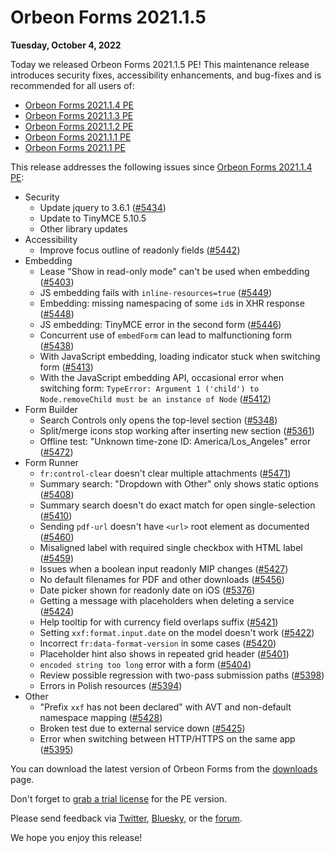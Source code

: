 # Orbeon Forms 2021.1.5

__Tuesday, October 4, 2022__

Today we released Orbeon Forms 2021.1.5 PE! This maintenance release introduces security fixes, accessibility enhancements, and bug-fixes and is recommended for all users of:

- [Orbeon Forms 2021.1.4 PE](orbeon-forms-2021.1.4.md)
- [Orbeon Forms 2021.1.3 PE](orbeon-forms-2021.1.3.md)
- [Orbeon Forms 2021.1.2 PE](orbeon-forms-2021.1.2.md)
- [Orbeon Forms 2021.1.1 PE](orbeon-forms-2021.1.1.md)
- [Orbeon Forms 2021.1 PE](orbeon-forms-2021.1.md)

This release addresses the following issues since [Orbeon Forms 2021.1.4 PE](orbeon-forms-2021.1.4.md):

- Security
    - Update jquery to 3.6.1 ([\#5434](https://github.com/orbeon/orbeon-forms/issues/5434))
    - Update to TinyMCE 5.10.5
    - Other library updates
- Accessibility
    - Improve focus outline of readonly fields ([\#5442](https://github.com/orbeon/orbeon-forms/issues/5442))
- Embedding
    - Lease "Show in read-only mode" can't be used when embedding ([\#5403](https://github.com/orbeon/orbeon-forms/issues/5403))
    - JS embedding fails with `inline-resources=true` ([\#5449](https://github.com/orbeon/orbeon-forms/issues/5449))
    - Embedding: missing namespacing of some `id`s in XHR response ([\#5448](https://github.com/orbeon/orbeon-forms/issues/5448))
    - JS embedding: TinyMCE error in the second form ([\#5446](https://github.com/orbeon/orbeon-forms/issues/5446))
    - Concurrent use of `embedForm` can lead to malfunctioning form ([\#5438](https://github.com/orbeon/orbeon-forms/issues/5438))
    - With JavaScript embedding, loading indicator stuck when switching form ([\#5413](https://github.com/orbeon/orbeon-forms/issues/5413))
    - With the JavaScript embedding API, occasional error when switching form: `TypeError: Argument 1 ('child') to Node.removeChild must be an instance of Node` ([\#5412](https://github.com/orbeon/orbeon-forms/issues/5412))
- Form Builder
    - Search Controls only opens the top-level section ([\#5348](https://github.com/orbeon/orbeon-forms/issues/5348))
    - Split/merge icons stop working after inserting new section ([\#5361](https://github.com/orbeon/orbeon-forms/issues/5361))
    - Offline test: "Unknown time-zone ID: America/Los_Angeles" error ([\#5472](https://github.com/orbeon/orbeon-forms/issues/5472))
- Form Runner
    - `fr:control-clear` doesn't clear multiple attachments ([\#5471](https://github.com/orbeon/orbeon-forms/issues/5471))
    - Summary search: "Dropdown with Other" only shows static options ([\#5408](https://github.com/orbeon/orbeon-forms/issues/5408))
    - Summary search doesn't do exact match for open single-selection ([\#5410](https://github.com/orbeon/orbeon-forms/issues/5410))
    - Sending `pdf-url` doesn't have `<url>` root element as documented ([\#5460](https://github.com/orbeon/orbeon-forms/issues/5460))
    - Misaligned label with required single checkbox with HTML label ([\#5459](https://github.com/orbeon/orbeon-forms/issues/5459))
    - Issues when a boolean input readonly MIP changes ([\#5427](https://github.com/orbeon/orbeon-forms/issues/5427))
    - No default filenames for PDF and other downloads ([\#5456](https://github.com/orbeon/orbeon-forms/issues/5456))
    - Date picker shown for readonly date on iOS ([\#5376](https://github.com/orbeon/orbeon-forms/issues/5376))
    - Getting a message with placeholders when deleting a service ([\#5424](https://github.com/orbeon/orbeon-forms/issues/5424))
    - Help tooltip for with currency field overlaps suffix ([\#5421](https://github.com/orbeon/orbeon-forms/issues/5421))
    - Setting `xxf:format.input.date` on the model doesn't work ([\#5422](https://github.com/orbeon/orbeon-forms/issues/5422))
    - Incorrect `fr:data-format-version` in some cases ([\#5420](https://github.com/orbeon/orbeon-forms/issues/5420))
    - Placeholder hint also shows in repeated grid header ([\#5401](https://github.com/orbeon/orbeon-forms/issues/5401))
    - `encoded string too long` error with a form ([\#5404](https://github.com/orbeon/orbeon-forms/issues/5404))
    - Review possible regression with two-pass submission paths ([\#5398](https://github.com/orbeon/orbeon-forms/issues/5398))
    - Errors in Polish resources ([\#5394](https://github.com/orbeon/orbeon-forms/issues/5394))
- Other
    - "Prefix `xxf` has not been declared" with AVT and non-default namespace mapping ([\#5428](https://github.com/orbeon/orbeon-forms/issues/5428))
    - Broken test due to external service down ([\#5425](https://github.com/orbeon/orbeon-forms/issues/5425))
    - Error when switching between HTTP/HTTPS on the same app ([\#5395](https://github.com/orbeon/orbeon-forms/issues/5395))

You can download the latest version of Orbeon Forms from the [downloads](https://www.orbeon.com/download) page.

Don't forget to [grab a trial license](https://prod.orbeon.com/prod/fr/orbeon/register/new) for the PE version.

Please send feedback via [Twitter](https://twitter.com/orbeon), [Bluesky](https://bsky.app/profile/orbeon.bsky.social), or the [forum](https://groups.google.com/g/orbeon).

We hope you enjoy this release!
